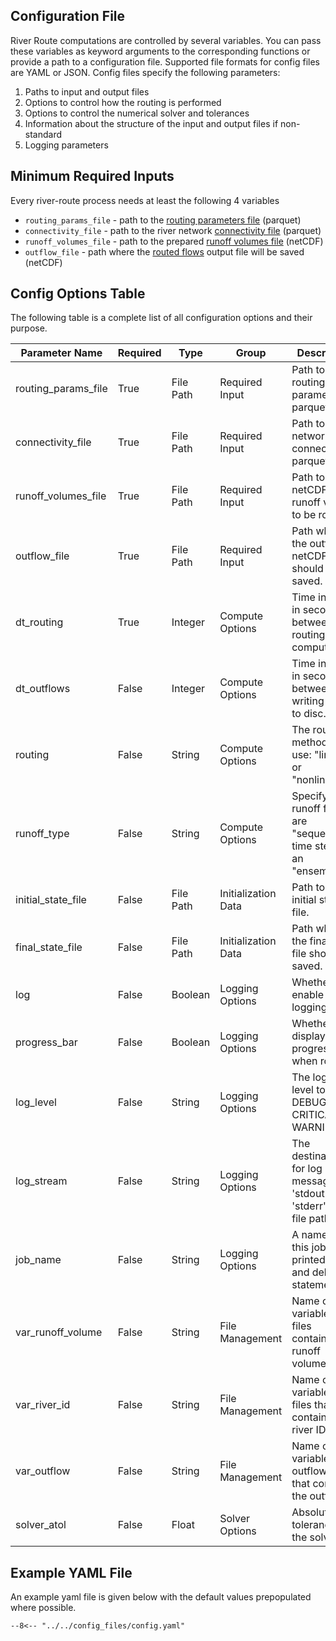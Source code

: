 ## Configuration File

River Route computations are controlled by several variables. You can pass these variables as keyword arguments to the
corresponding functions or provide a path to a configuration file. Supported file formats for config files are YAML or
JSON. Config files specify the following parameters:

1. Paths to input and output files
2. Options to control how the routing is performed
3. Options to control the numerical solver and tolerances
4. Information about the structure of the input and output files if non-standard
5. Logging parameters

## Minimum Required Inputs

Every river-route process needs at least the following 4 variables

- `routing_params_file` - path to the [routing parameters file](io-files.md#routing-parameters) (parquet)
- `connectivity_file` - path to the river network [connectivity file](io-files.md#connectivity-file) (parquet)
- `runoff_volumes_file` - path to the prepared [runoff volumes file](io-files.md#catchment-volumes) (netCDF)
- `outflow_file` - path where the [routed flows](io-files.md#routed-discharge) output file will be saved (netCDF)

## Config Options Table

The following table is a complete list of all configuration options and their purpose.

| Parameter Name      | Required | Type      | Group               | Description                                                           |                                                                                
|---------------------|----------|-----------|---------------------|-----------------------------------------------------------------------|
| routing_params_file | True     | File Path | Required Input      | Path to the routing parameters parquet file.                          |                                                
| connectivity_file   | True     | File Path | Required Input      | Path to the network connectivity parquet file.                        |                                              
| runoff_volumes_file | True     | File Path | Required Input      | Path to the netCDF with runoff values to be routed.                   |                                   
| outflow_file        | True     | File Path | Required Input      | Path where the outflows netCDF file should be saved.                  |                                       
| dt_routing          | True     | Integer   | Compute Options     | Time interval in seconds between routing computations.                |                              
| dt_outflows         | False    | Integer   | Compute Options     | Time interval in seconds between writing flows to disc.               |
| routing             | False    | String    | Compute Options     | The routing method to use: "linear" or "nonlinear".                   |
| runoff_type         | False    | String    | Compute Options     | Specify if runoff files are "sequential" time steps or an "ensemble"  |
| initial_state_file  | False    | File Path | Initialization Data | Path to the initial state file.                                       |                                                     
| final_state_file    | False    | File Path | Initialization Data | Path where the final state file should be saved.                      |                                    
| log                 | False    | Boolean   | Logging Options     | Whether to enable logging.                                            |                                       
| progress_bar        | False    | Boolean   | Logging Options     | Whether to display a progress bar when routing                        |
| log_level           | False    | String    | Logging Options     | The logging level to print: DEBUG, INFO, CRITICAL, WARNING            |
| log_stream          | False    | String    | Logging Options     | The destination for log messages: 'stdout', 'stderr', or a file path. |
| job_name            | False    | String    | Logging Options     | A name for this job printed in logs and debug statements.             |                           
| var_runoff_volume   | False    | String    | File Management     | Name of the variable in files containing runoff volumes               |
| var_river_id        | False    | String    | File Management     | Name of the variable in all files that contains the river IDs.        |
| var_outflow         | False    | String    | File Management     | Name of the variable in the outflows file that contains the outflows. |
| solver_atol         | False    | Float     | Solver Options      | Absolute tolerance for the solver.                                    |

## Example YAML File

An example yaml file is given below with the default values prepopulated where possible.

```title="Example Config YAML"
--8<-- "../../config_files/config.yaml"
```
